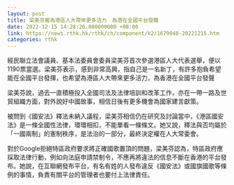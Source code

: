 ```yaml
---
layout: post
title: 梁美芬冀為港區人大帶來更多活力　為港在全國平台發聲
date: 2022-12-15 14:28:26.000000000 +08:00
link: https://news.rthk.hk/rthk/ch/component/k2/1679948-20221215.htm
categories: rthk
---
```


經民聯立法會議員、基本法委員會委員梁美芬首次參選港區人大代表選舉，便以1190票當選。梁美芬表示，感到非常高興，指自己是一名新丁，有許多抱負希望能在全國平台發揮，也希望為港區人大帶來更多活力，為香港在全國平台發聲

梁美芬說，過去一直積極投入全國司法及法律培訓和改革工作，亦在一帶一路及世貿組織方面，對外說好中國故事，相信日後有更多機會為國家建言獻策。

被問到《國安法》釋法未納入議程，梁美芬相信仍在研究及討論當中，《港區國安法》是一條全國性法律，環環相扣，不能單看一條條文。她又說，釋法與否均屬於「一國兩制」的憲制秩序，是法治的一部分，最終決定權在人大常委會。

對於Google拒絕特區政府要求將正確國歌置頂的問題，梁美芬認為，特區政府應採取法律行動，例如向法庭申請禁制令，不應再將違法的信息不斷在香港的平台發布。她說，在互聯網發布平台，有名有姓的人發布違反《國安法》或國旗國歌等條例的事情，負責有關平台的管理者也要付上法律責任。
